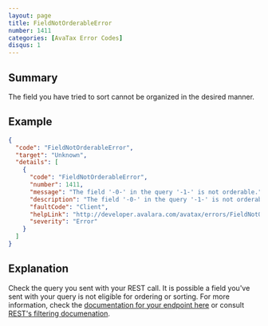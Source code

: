 ```yaml
---
layout: page
title: FieldNotOrderableError
number: 1411
categories: [AvaTax Error Codes]
disqus: 1
---
```


## Summary

The field you have tried to sort cannot be organized in the desired manner.

## Example

```json
{
  "code": "FieldNotOrderableError",
  "target": "Unknown",
  "details": [
    {
      "code": "FieldNotOrderableError",
      "number": 1411,
      "message": "The field '-0-' in the query '-1-' is not orderable.",
      "description": "The field '-0-' in the query '-1-' is not orderable.",
      "faultCode": "Client",
      "helpLink": "http://developer.avalara.com/avatax/errors/FieldNotOrderableError",
      "severity": "Error"
    }
  ]
}
```

## Explanation

Check the query you sent with your REST call. It is possible a field you've sent with your query is not eligible for ordering or sorting. For more information, check the [documentation for your endpoint here](https://developer.avalara.com/api-reference/avatax/rest/v2/) or consult [REST's filtering documenation](https://developer.avalara.com/avatax/filtering-in-rest/).
